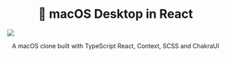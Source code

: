 <h1 align="center"> macOS Desktop in React</h1>

![](/src/Resources/image/preview1.png)
<p align="center">
  A macOS clone built with TypeScript React, Context, SCSS and ChakraUI
</p>
